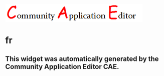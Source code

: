 ![CAE](https://github.com/GHProjectsTest/CAE-Deployment-Temp/blob/gh-pages/frontendComponent-50/img/logo.png)  

fr
===================


This widget was automatically generated by the Community Application Editor CAE.  
---------------
